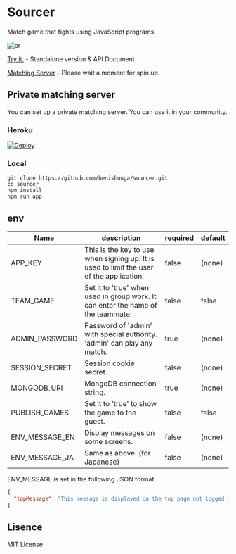 # Sourcer
Match game that fights using JavaScript programs.

![pr](https://raw.githubusercontent.com/benishouga/sourcer/master/pr.gif)

[Try it.](https://benishouga.github.io/sourcer/standalone.html) - Standalone version & API Document

[Matching Server](https://sourcer.herokuapp.com/) - Please wait a moment for spin up.

## Private matching server

You can set up a private matching server. You can use it in your community.

### Heroku

[![Deploy](https://www.herokucdn.com/deploy/button.svg)](https://heroku.com/deploy)

### Local

```
git clone https://github.com/benishouga/sourcer.git
cd sourcer
npm install
npm run app
```

## env
Name | description | required | default
--- | --- | --- | ---
APP_KEY | This is the key to use when signing up. It is used to limit the user of the application. | false | (none)
TEAM_GAME | Set it to 'true' when used in group work. It can enter the name of the teammate. | false | false
ADMIN_PASSWORD | Password of 'admin' with special authority. 'admin' can play any match. | true | (none)
SESSION_SECRET | Session cookie secret. | false | (none)
MONGODB_URI | MongoDB connection string. | true | (none)
PUBLISH_GAMES | Set it to 'true' to show the game to the guest. | false | false
ENV_MESSAGE_EN | Display messages on some screens. | false | (none)
ENV_MESSAGE_JA | Same as above. (for Japanese) | false | (none)

ENV_MESSAGE is set in the following JSON format.
```json
{
  "topMessage": "This message is displayed on the top page not logged in."
}
```

## Lisence
MIT License
